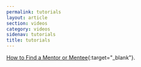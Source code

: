 ```yaml
---
permalink: tutorials
layout: article
section: videos
category: videos
sidenav: tutorials
title: tutorials
---
```



[How to Find a Mentor or Mentee](https://www.youtube.com/watch?v=qPf3vEWPbPU&t=4s){:target="_blank"}.
